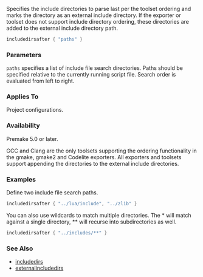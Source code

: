 Specifies the include directories to parse last per the toolset ordering and marks the directory as an external include directory.  If the exporter or toolset
does not support include directory ordering, these directories are added to the external include directory path.

```lua
includedirsafter { "paths" }
```

### Parameters ###

`paths` specifies a list of include file search directories. Paths should be specified relative to the currently running script file.  Search order is evaluated from left
to right.

### Applies To ###

Project configurations.

### Availability ###

Premake 5.0 or later.

GCC and Clang are the only toolsets supporting the ordering functionality in the gmake, gmake2 and Codelite exporters.  All exporters and toolsets
support appending the directories to the external include directories.

### Examples ###

Define two include file search paths.

```lua
includedirsafter { "../lua/include", "../zlib" }
```

You can also use wildcards to match multiple directories. The * will match against a single directory, ** will recurse into subdirectories as well.

```lua
includedirsafter { "../includes/**" }
```

### See Also ###

* [includedirs](includedirs.md)
* [externalincludedirs](externalincludedirs.md)
